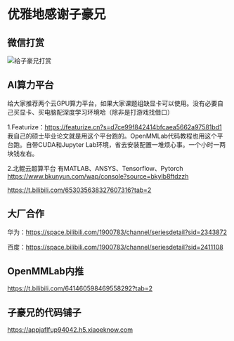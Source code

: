 # 优雅地感谢子豪兄

## 微信打赏
![给子豪兄打赏](https://zihao-download.obs.cn-east-3.myhuaweicloud.com/img_bed/20220803/%E7%BB%99%E5%AD%90%E8%B1%AA%E5%85%84%E6%89%93%E8%B5%8F.png)

## AI算力平台

给大家推荐两个云GPU算力平台，如果大家课题组缺显卡可以使用。没有必要自己买显卡、买电脑配深度学习环境哈（除非是打游戏找借口）

1.Featurize：https://featurize.cn?s=d7ce99f842414bfcaea5662a97581bd1
我自己的硕士毕业论文就是用这个平台跑的。OpenMMLab代码教程也用这个平台跑。自带CUDA和Jupyter Lab环境，省去安装配置一堆烦心事。一个小时一两块钱左右。

2.北鲲云超算平台
有MATLAB、ANSYS、Tensorflow、Pytorch
https://www.bkunyun.com/wap/console?source=bkylb8ftdzzh

https://t.bilibili.com/653035638327607316?tab=2

## 大厂合作

华为：https://space.bilibili.com/1900783/channel/seriesdetail?sid=2343872

百度：https://space.bilibili.com/1900783/channel/seriesdetail?sid=2411108

## OpenMMLab内推

https://t.bilibili.com/641460598469558292?tab=2

## 子豪兄的代码铺子

https://appjaflfup94042.h5.xiaoeknow.com
